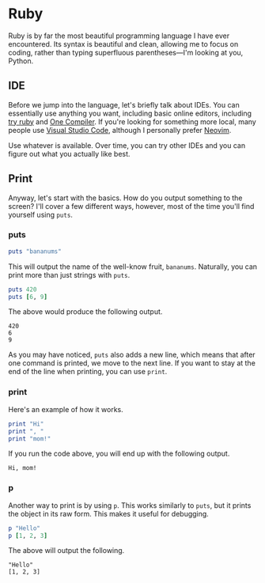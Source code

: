 # Ruby

Ruby is by far the most beautiful programming language I have ever encountered. Its syntax is beautiful and clean, allowing me to focus on coding, rather than typing superfluous parentheses—I'm looking at you, Python.

## IDE

Before we jump into the language, let's briefly talk about IDEs. You can essentially use anything you want, including basic online editors, including [try ruby](https://try.ruby-lang.org/playground/) and [One Compiler](https://onecompiler.com/ruby). If you're looking for something more local, many people use [Visual Studio Code](https://code.visualstudio.com/), although I personally prefer [Neovim](https://neovim.io/).

Use whatever is available. Over time, you can try other IDEs and you can figure out what you actually like best.

## Print

Anyway, let's start with the basics. How do you output something to the screen? I'll cover a few different ways, however, most of the time you'll find yourself using `puts`.

### puts

```ruby
puts "bananums"
```

This will output the name of the well-know fruit, `bananums`. Naturally, you can print more than just strings with `puts`.

```ruby
puts 420
puts [6, 9]
```

The above would produce the following output.

```
420
6
9
```

As you may have noticed, `puts` also adds a new line, which means that after one command is printed, we move to the next line. If you want to stay at the end of the line when printing, you can use `print`.

### print

Here's an example of how it works.

```ruby
print "Hi"
print ", "
print "mom!"
```

If you run the code above, you will end up with the following output.

```
Hi, mom!
```

### p

Another way to print is by using `p`. This works similarly to `puts`, but it prints the object in its raw form. This makes it useful for debugging.

```ruby
p "Hello"
p [1, 2, 3]
```

The above will output the following.

```
"Hello"
[1, 2, 3]
```
